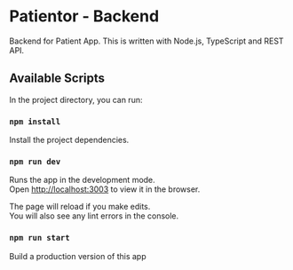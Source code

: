 # Patientor - Backend

Backend for Patient App. This is written with Node.js, TypeScript and REST API.

## Available Scripts

In the project directory, you can run:

### `npm install`

Install the project dependencies.

### `npm run dev`

Runs the app in the development mode.<br />
Open [http://localhost:3003](http://localhost:3003) to view it in the browser.

The page will reload if you make edits.<br />
You will also see any lint errors in the console.

### `npm run start`

Build a production version of this app
